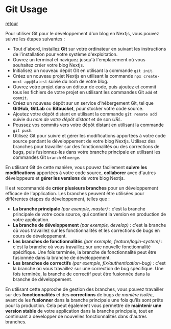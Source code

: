# Git Usage

[retour](./README.md)

Pour utiliser Git pour le développement d'un blog en Nextjs, vous pouvez suivre les étapes suivantes :

- Tout d'abord, installez __Git__ sur votre ordinateur en suivant les instructions de l'installation pour votre système d'exploitation.
- Ouvrez un terminal et naviguez jusqu'à l'emplacement où vous souhaitez créer votre blog Nextjs.
- Initialisez un nouveau dépôt Git en utilisant la commande `git init`.
- Créez un nouveau projet Nextjs en utilisant la commande `npx create-next-app@latest` suivie du nom de votre blog.
- Ouvrez votre projet dans un éditeur de code, puis ajoutez et commit tous les fichiers de votre projet en utilisant les commandes Git `add` et `commit`.
- Créez un nouveau dépôt sur un service d'hébergement Git, tel que __GitHub__, __GitLab__ ou __Bitbucket__, pour stocker votre code source.
- Ajoutez votre dépôt distant en utilisant la commande `git remote add` suivie du *nom de votre dépôt distant* et de son *URL*.
- Poussez vos commits vers votre dépôt distant en utilisant la commande `git push`.
- Utilisez Git pour suivre et gérer les modifications apportées à votre code source pendant le développement de votre blog Nextjs. Utilisez des branches pour travailler sur des fonctionnalités ou des corrections de bugs, puis fusionnez-les dans votre branche principale en utilisant les commandes Git `branch` et `merge`.

En utilisant Git de cette manière, vous pouvez facilement __suivre les modifications__ apportées à votre code source, __collaborer__ avec d'autres développeurs et __gérer les versions__ de votre blog Nextjs.

Il est recommandé de __créer plusieurs branches__ pour un développement efficace de l'application. Les branches peuvent être utilisées pour différentes étapes du développement, telles que :

- __La branche principale__ *(par exemple, master)* : c'est la branche principale de votre code source, qui contient la version en production de votre application.
- __La branche de développement__ *(par exemple, develop)* : c'est la branche où vous travaillez sur les fonctionnalités et les corrections de bugs en cours de développement.
- __Les branches de fonctionnalités__ *(par exemple, feature/login-system)* : c'est la branche où vous travaillez sur une nouvelle fonctionnalité spécifique. Une fois terminée, la branche de fonctionnalité peut être fusionnée dans la branche de développement.
- __Les branches de correctifs__ *(par exemple, fix/authentication-bug)* : c'est la branche où vous travaillez sur une correction de bug spécifique. Une fois terminée, la branche de correctif peut être fusionnée dans la branche de développement.

En utilisant cette approche de gestion des branches, vous pouvez travailler sur des __fonctionnalités__ et des __corrections__ de bugs *de manière isolée*, avant de les __fusionner__ dans la branche principale une fois qu'ils sont prêts pour la production. Cela peut également vous permettre de __maintenir une version stable__ de votre application dans la branche principale, tout en continuant à développer de nouvelles fonctionnalités dans d'autres branches.
